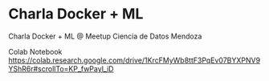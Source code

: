 # Charla Docker + ML
Charla Docker + ML @ Meetup Ciencia de Datos Mendoza

Colab Notebook https://colab.research.google.com/drive/1KrcFMyWb8ttF3PqEv07BYXPNV9YShR6r#scrollTo=KP_fwPayl_iD

